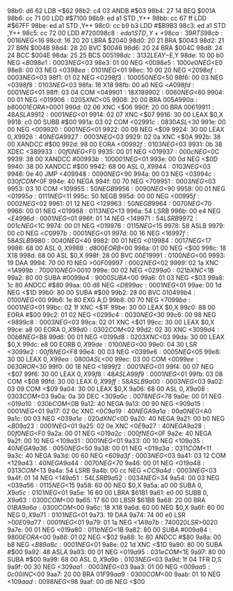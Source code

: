 98b0: d6 62     LDB    <$62
98b2: c4 03     ANDB   #$03
98b4: 27 14     BEQ    $001A
98b6: cc 71 00  LDD    #$7100
98b9: ed a1     STD    ,Y++
98bb: cc 67 ff  LDD    #$67FF
98be: ed a1     STD    ,Y++
98c0: cc b9 b3  LDD    #$B9B3
98c3: ed a1     STD    ,Y++
98c5: cc 72 00  LDD    #$7200
98c8: ed a1     STD    ,Y++
98ca: 39        RTS
98cb: 00 16     NEG    <$16
98cd: 16 20 20  LBRA   $2040
98d0: 20 21     BRA    $0043
98d2: 21 27     BRN    $004B
98d4: 28 20     BVC    $0046
98d6: 20 24     BRA    $004C
98d8: 24 24     BCC    $004E
98da: 25 25     BCS    $0051
98dc: 31 32     LEAY   -$E,Y
98de: 10 00 b0  NEG    <$B0
98e1: 00 03     NEG    <$03
98e3: 01 00     NEG    <$00
98e5: 10 00 e0  NEG    <$E0
98e8: 00 03     NEG    <$03
98ea: 01 01     NEG    <$01
98ec: 10 00 20  NEG    <$20
98ef: 00 03     NEG    <$03
98f1: 01 02     NEG    <$02
98f3: 10 00 50  NEG    <$50
98f6: 00 03     NEG    <$03
98f8: 01 03     NEG    <$03
98fa: 18        X18
98fb: 00 a0     NEG    <$A0
98fd: 00 01     NEG    <$01
98ff: 03 04     COM    <$04
9901: 18        X18
9902: 00 60     NEG    <$60
9904: 00 01     NEG    <$01
9906: 02 05     XNC    <$05
9908: 20 00     BRA    $005A
990a: b8 00 01  EORA   >$0001
990d: 02 06     XNC    <$06
990f: 20 00     BRA    $0061
9911: 48        ASLA
9912: 00 01     NEG    <$01
9914: 02 07     XNC    <$07
9916: 30 00     LEAX   $0,X
9918: c0 00     SUBB   #$00
991a: 03 02     COM    <$02
991c: 08 30     ASL    <$30
991e: 00 00     NEG    <$00
9920: 00 01     NEG    <$01
9922: 00 09     NEG    <$09
9924: 30 00     LEAX   $0,X
9926: 40        NEGA
9927: 00 03     NEG    <$03
9929: 02 0a     XNC    <$0A
992b: 38 00     XANDCC #$00
992d: 98 00     EORA   <$00
992f: 01 03     NEG    <$03
9931: 0b 38     XDEC   <$38
9933: 00 f0     NEG    <$F0
9935: 00 01     NEG    <$01
9937: 00 0c     NEG    <$0C
9939: 38 00     XANDCC #$00
993b: 10 00 01  NEG    <$01
993e: 00 0d     NEG    <$0D
9940: 38 00     XANDCC #$00
9942: 68 00     ASL    $0,X
9944: 01 03     NEG    <$03
9946: 0e 40     JMP    <$40
9948: 00 90     NEG    <$90
994a: 00 03     NEG    <$03
994c: 03 0f     COM    <$0F
994e: 40        NEGA
994f: 00 70     NEG    <$70
9951: 00 03     NEG    <$03
9953: 03 10     COM    <$10
9955: 50        NEGB
9956: 00 90     NEG    <$90
9958: 00 01     NEG    <$01
995a: 01 11     NEG    <$11
995c: 50        NEGB
995d: 00 00     NEG    <$00
995f: 00 02     NEG    <$02
9961: 01 12     NEG    <$12
9963: 50        NEGB
9964: 00 70     NEG    <$70
9966: 00 01     NEG    <$01
9968: 01 13     NEG    <$13
996a: 54        LSRB
996b: 00 e4     NEG    <$E4
996d: 00 01     NEG    <$01
996f: 01 14     NEG    <$14
9971: 54        LSRB
9972: 00 1c     NEG    <$1C
9974: 00 01     NEG    <$01
9976: 01 15     NEG    <$15
9978: 58        ASLB
9979: 00 c0     NEG    <$C0
997b: 00 01     NEG    <$01
997d: 00 16     NEG    <$16
997f: 58        ASLB
9980: 00 40     NEG    <$40
9982: 00 01     NEG    <$01
9984: 00 17     NEG    <$17
9986: 68 00     ASL    $0,X
9988: d8 00     EORB   <$00
998a: 01 00     NEG    <$00
998c: 18        X18
998d: 68 00     ASL    $0,X
998f: 28 00     BVC    $00E1
9991: 01 00     NEG    <$00
9993: 19        DAA
9994: 70 00 f0  NEG    >$00F0
9997: 00 02     NEG    <$02
9999: 02 1a     XNC    <$1A
999b: 70 00 10  NEG    >$0010
999e: 00 02     NEG    <$02
99a0: 02 1b     XNC    <$1B
99a2: 80 00     SUBA   #$00
99a4: 90 00     SUBA   <$00
99a6: 01 03     NEG    <$03
99a8: 1c 80     ANDCC  #$80
99aa: 00 d8     NEG    <$D8
99ac: 00 01     NEG    <$01
99ae: 00 1d     NEG    <$1D
99b0: 80 00     SUBA   #$00
99b2: 28 00     BVC    $0104
99b4: 01 00     NEG    <$00
99b6: 1e 80     EXG    A,D
99b8: 00 70     NEG    <$70
99ba: 00 01     NEG    <$01
99bc: 02 1f     XNC    <$1F
99be: 30 00     LEAX   $0,X
99c0: 88 00     EORA   #$00
99c2: 01 02     NEG    <$02
99c4: 00 30     NEG    <$30
99c6: 00 98     NEG    <$98
99c8: 00 03     NEG    <$03
99ca: 02 01     XNC    <$01
99cc: 30 00     LEAX   $0,X
99ce: a8 00     EORA   $0,X
99d0: 03 02     COM    <$02
99d2: 02 30     XNC    <$30
99d4: 00 b8     NEG    <$B8
99d6: 00 01     NEG    <$01
99d8: 02 03     XNC    <$03
99da: 30 00     LEAX   $0,X
99dc: e8 00     EORB   $0,X
99de: 01 00     NEG    <$00
99e0: 04 30     LSR    <$30
99e2: 00 f8     NEG    <$F8
99e4: 00 03     NEG    <$03
99e6: 00 05     NEG    <$05
99e8: 30 00     LEAX   $0,X
99ea: 08 00     ASL    <$00
99ec: 03 00     COM    <$00
99ee: 06 30     ROR    <$30
99f0: 00 18     NEG    <$18
99f2: 00 01     NEG    <$01
99f4: 00 07     NEG    <$07
99f6: 30 00     LEAX   $0,X
99f8: 48        ASLA
99f9: 00 01     NEG    <$01
99fb: 03 08     COM    <$08
99fd: 30 00     LEAX   $0,X
99ff: 58        ASLB
9a00: 00 03     NEG    <$03
9a02: 03 09     COM    <$09
9a04: 30 00     LEAX   $0,X
9a06: 68 00     ASL    $0,X
9a08: 03 03     COM    <$03
9a0a: 0a 30     DEC    <$30
9a0c: 00 78     NEG    <$78
9a0e: 00 01     NEG    <$01
9a10: 03 0b     COM    <$0B
9a12: 40        NEGA
9a13: 00 90     NEG    <$90
9a15: 00 01     NEG    <$01
9a17: 02 0c     XNC    <$0C
9a19: 40        NEGA
9a1a: 00 a0     NEG    <$A0
9a1c: 00 03     NEG    <$03
9a1e: 02 0d     XNC    <$0D
9a20: 40        NEGA
9a21: 00 b0     NEG    <$B0
9a23: 00 01     NEG    <$01
9a25: 02 0e     XNC    <$0E
9a27: 40        NEGA
9a28: 00 f0     NEG    <$F0
9a2a: 00 01     NEG    <$01
9a2c: 00 0f     NEG    <$0F
9a2e: 40        NEGA
9a2f: 00 10     NEG    <$10
9a31: 00 01     NEG    <$01
9a33: 00 10     NEG    <$10
9a35: 40        NEGA
9a36: 00 50     NEG    <$50
9a38: 00 01     NEG    <$01
9a3a: 03 11     COM    <$11
9a3c: 40        NEGA
9a3d: 00 60     NEG    <$60
9a3f: 00 03     NEG    <$03
9a41: 03 12     COM    <$12
9a43: 40        NEGA
9a44: 00 70     NEG    <$70
9a46: 00 01     NEG    <$01
9a48: 03 13     COM    <$13
9a4a: 54        LSRB
9a4b: 00 cc     NEG    <$CC
9a4d: 00 03     NEG    <$03
9a4f: 01 14     NEG    <$14
9a51: 54        LSRB
9a52: 00 34     NEG    <$34
9a54: 00 03     NEG    <$03
9a56: 01 15     NEG    <$15
9a58: 60 00     NEG    $0,X
9a5a: a0 00     SUBA   $0,X
9a5c: 01 01     NEG    <$01
9a5e: 16 60 00  LBRA   $61B1
9a61: e0 00     SUBB   $0,X
9a63: 03 00     COM    <$00
9a65: 17 60 00  LBSR   $61B8
9a68: 20 00     BRA    $01BA
9a6a: 03 00     COM    <$00
9a6c: 18        X18
9a6d: 60 00     NEG    $0,X
9a6f: 60 00     NEG    $0,X
9a71: 01 01     NEG    <$01
9a73: 19        DAA
9a74: 74 00 e0  LSR    >$00E0
9a77: 00 01     NEG    <$01
9a79: 01 1a     NEG    <$1A
9a7b: 74 00 20  LSR    >$0020
9a7e: 00 01     NEG    <$01
9a80: 01 1b     NEG    <$1B
9a82: 80 00     SUBA   #$00
9a84: 98 00     EORA   <$00
9a86: 01 02     NEG    <$02
9a88: 1c 80     ANDCC  #$80
9a8a: 00 b8     NEG    <$B8
9a8c: 00 01     NEG    <$01
9a8e: 02 1d     XNC    <$1D
9a90: 80 00     SUBA   #$00
9a92: 48        ASLA
9a93: 00 01     NEG    <$01
9a95: 03 1e     COM    <$1E
9a97: 80 00     SUBA   #$00
9a99: 68 00     ASL    $0,X
9a9b: 01 03     NEG    <$03
9a9d: 1f 04     TFR    D,S
9a9f: 00 30     NEG    <$30
9aa1: 00 03     NEG    <$03
9aa3: 01 00     NEG    <$00
9aa5: 0c 00     INC    <$00
9aa7: 20 00     BRA    $01F9
9aa9: 03 00     COM    <$00
9aab: 01 10     NEG    <$10
9aad: 00 98     NEG    <$98
9aaf: 00 d6     NEG    <$00
